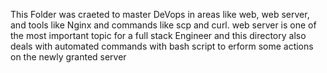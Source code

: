 This Folder was craeted to master DeVops in areas like web, web server, and tools like Nginx and commands like scp and curl. web server is one of the most important topic for a full stack Engineer and this directory also deals with automated commands with bash script to erform some actions on the newly granted server
